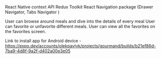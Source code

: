 React Native
context API
Redux Toolkit
React Navigation package (Drawer Navigator, Tabs Navigator )

User can browse around meals and dive into the details of every meal
User can favorite or unfavorite different meals.
User can view all the favorites on the favorites screen.

Link to install app for Android device - https://expo.dev/accounts/olekpavlyk/projects/gourmand/builds/b21ef86d-7ba9-4d8f-9a2f-d402a00e3e05
